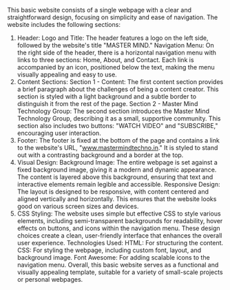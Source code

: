 This basic website consists of a single webpage with a clear and straightforward design, focusing on simplicity and ease of navigation. The website includes the following sections:

1. Header:
Logo and Title: The header features a logo on the left side, followed by the website's title "MASTER MIND."
Navigation Menu: On the right side of the header, there is a horizontal navigation menu with links to three sections: Home, About, and Contact. Each link is accompanied by an icon, positioned below the text, making the menu visually appealing and easy to use.
2. Content Sections:
Section 1 - Content: The first content section provides a brief paragraph about the challenges of being a content creator. This section is styled with a light background and a subtle border to distinguish it from the rest of the page.
Section 2 - Master Mind Technology Group: The second section introduces the Master Mind Technology Group, describing it as a small, supportive community. This section also includes two buttons: "WATCH VIDEO" and "SUBSCRIBE," encouraging user interaction.
3. Footer:
The footer is fixed at the bottom of the page and contains a link to the website's URL, "www.mastermindtechno.in." It is styled to stand out with a contrasting background and a border at the top.
4. Visual Design:
Background Image: The entire webpage is set against a fixed background image, giving it a modern and dynamic appearance. The content is layered above this background, ensuring that text and interactive elements remain legible and accessible.
Responsive Design: The layout is designed to be responsive, with content centered and aligned vertically and horizontally. This ensures that the website looks good on various screen sizes and devices.
5. CSS Styling:
The website uses simple but effective CSS to style various elements, including semi-transparent backgrounds for readability, hover effects on buttons, and icons within the navigation menu. These design choices create a clean, user-friendly interface that enhances the overall user experience.
Technologies Used:
HTML: For structuring the content.
CSS: For styling the webpage, including custom font, layout, and background image.
Font Awesome: For adding scalable icons to the navigation menu.
Overall, this basic website serves as a functional and visually appealing template, suitable for a variety of small-scale projects or personal webpages.
